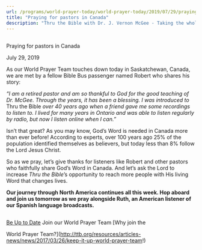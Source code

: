 ```yaml
---
url: /programs/world-prayer-today/world-prayer-today/2019/07/29/praying-for-pastors-in-canada
title: "Praying for pastors in Canada"
description: "Thru the Bible with Dr. J. Vernon McGee - Taking the whole Word to the whole world"
---
```







## 
 Praying for pastors in Canada


July 29, 2019




As our World Prayer Team touches down today in Saskatchewan, Canada, we are met by a fellow Bible Bus passenger named Robert who shares his story:


*“I am a retired pastor and am so thankful to God for the good teaching of Dr. McGee. Through the years, it has been a blessing. I was introduced to* Thru the Bible *over 40 years ago when a friend gave me some recordings to listen to. I lived for many years in Ontario and was able to listen regularly by radio, but now I listen online when I can.”*


Isn’t that great? As you may know, God’s Word is needed in Canada more than ever before! According to experts, over 100 years ago 25% of the population identified themselves as believers, but today less than 8% follow the Lord Jesus Christ. 


So as we pray, let’s give thanks for listeners like Robert and other pastors who faithfully share God’s Word in Canada. And let’s ask the Lord to increase *Thru the Bible*’s opportunity to reach more people with His living Word that changes lives.


**Our journey through North America continues all this week. Hop aboard and join us tomorrow as we pray alongside Ruth, an American listener of our Spanish language broadcasts.**







## 




[Be Up to Date](http://feeds.feedburner.com/WorldPrayerToday "World Prayer Today RSS Feed")
Join our World Prayer Team
[Why join the  

World Prayer Team?](http://ttb.org/resources/articles-news/news/2017/03/26/keep-it-up-world-prayer-team!)




